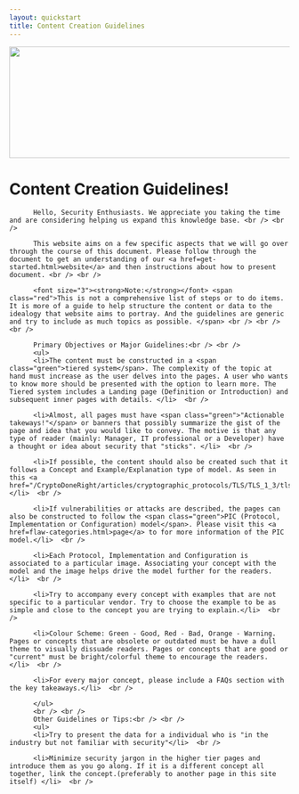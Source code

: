 ```yaml
---
layout: quickstart
title: Content Creation Guidelines
---
```

<img src="/CryptoDoneRight/static_files/Content-Creation-1.png" style="width:800px;height:200px;" class="center" />

<p id="creation">
<h1>Content Creation Guidelines!</h1>

          Hello, Security Enthusiasts. We appreciate you taking the time and are considering helping us expand this knowledge base. <br /> <br />

          This website aims on a few specific aspects that we will go over through the course of this document. Please follow through the document to get an understanding of our <a href=get-started.html>website</a> and then instructions about how to present document. <br /> <br />

          <font size="3"><strong>Note:</strong></font> <span class="red">This is not a comprehensive list of steps or to do items. It is more of a guide to help structure the content or data to the idealogy that website aims to portray. And the guidelines are generic and try to include as much topics as possible. </span> <br /> <br /> <br />

          Primary Objectives or Major Guidelines:<br /> <br />
          <ul>
          <li>The content must be constructed in a <span class="green">tiered system</span>. The complexity of the topic at hand must increase as the user delves into the pages. A user who wants to know more should be presented with the option to learn more. The Tiered system includes a Landing page (Definition or Introduction) and subsequent inner pages with details. </li>  <br />

          <li>Almost, all pages must have <span class="green">"Actionable takeways!"</span> or banners that possibly summarize the gist of the page and idea that you would like to convey. The motive is that any type of reader (mainly: Manager, IT professional or a Developer) have a thought or idea about security that "sticks". </li>  <br />

          <li>If possible, the content should also be created such that it follows a Concept and Example/Explanation type of model. As seen in this <a href="/CryptoDoneRight/articles/cryptographic_protocols/TLS/TLS_1_3/tls_1_3_devQuickstart.html">page</a>.</li>  <br />

          <li>If vulnerabilities or attacks are described, the pages can also be constructed to follow the <span class="green">PIC (Protocol, Implementation or Configuration) model</span>. Please visit this <a href=flaw-categories.html>page</a> to for more information of the PIC model.</li>  <br />

          <li>Each Protocol, Implementation and Configuration is associated to a particular image. Associating your concept with the model and the image helps drive the model further for the readers.</li>  <br />

          <li>Try to accompany every concept with examples that are not specific to a particular vendor. Try to choose the example to be as simple and close to the concept you are trying to explain.</li>  <br />

          <li>Colour Scheme: Green - Good, Red - Bad, Orange - Warning. Pages or concepts that are obsolete or outdated must be have a dull theme to visually dissuade readers. Pages or concepts that are good or "current" must be bright/colorful theme to encourage the readers. </li>  <br />

          <li>For every major concept, please include a FAQs section with the key takeaways.</li>  <br />

          </ul>
          <br /> <br />
          Other Guidelines or Tips:<br /> <br />
          <ul>
          <li>Try to present the data for a individual who is "in the industry but not familiar with security"</li>  <br />

          <li>Minimize security jargon in the higher tier pages and introduce them as you go along. If it is a different concept all together, link the concept.(preferably to another page in this site itself) </li>  <br />
</ul></p>
